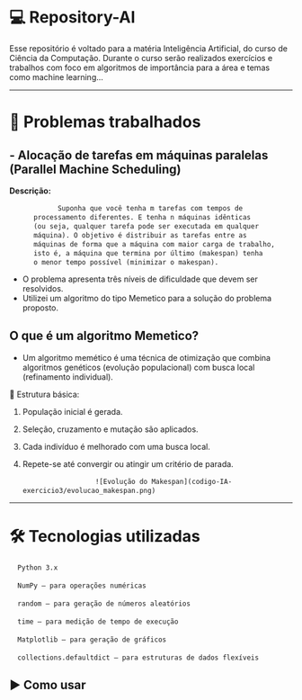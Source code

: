 # :computer: Repository-AI 

Esse repositório é voltado para a matéria Inteligência Artificial, do curso de Ciência da Computação. Durante o curso serão realizados exercícios e trabalhos com foco em algoritmos de importância para a área e temas como machine learning...

---

# 📌 Problemas trabalhados 
## - Alocação de tarefas em máquinas paralelas (Parallel Machine Scheduling)

  **Descrição:** 

  
                Suponha que você tenha m tarefas com tempos de
          processamento diferentes. E tenha n máquinas idênticas 
          (ou seja, qualquer tarefa pode ser executada em qualquer 
          máquina). O objetivo é distribuir as tarefas entre as 
          máquinas de forma que a máquina com maior carga de trabalho, 
          isto é, a máquina que termina por último (makespan) tenha 
          o menor tempo possível (minimizar o makespan).
          

  - O problema apresenta três níveis de dificuldade que devem ser resolvidos. 
  - Utilizei um algoritmo do tipo Memetico para a solução do problema proposto.

## O que é um algoritmo Memetico?

 - Um algoritmo memético é uma técnica de otimização que combina algoritmos genéticos (evolução populacional) com busca local (refinamento individual).

📌 Estrutura básica:

  1. População inicial é gerada.
  
  2. Seleção, cruzamento e mutação são aplicados.
  
  3. Cada indivíduo é melhorado com uma busca local.
  
  4. Repete-se até convergir ou atingir um critério de parada.


                           ![Evolução do Makespan](codigo-IA-exercicio3/evolucao_makespan.png)

---

# 🛠️ Tecnologias utilizadas

```
  Python 3.x

  NumPy – para operações numéricas

  random – para geração de números aleatórios

  time – para medição de tempo de execução

  Matplotlib – para geração de gráficos

  collections.defaultdict – para estruturas de dados flexíveis
```

## ▶️ Como usar

   






